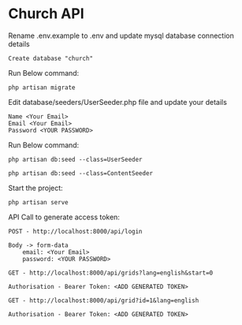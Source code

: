 
# Church API

Rename .env.example to .env and update mysql database connection details

`Create database "church"`

Run Below command:

`php artisan migrate`

Edit database/seeders/UserSeeder.php file and update your details

	Name <Your Email>
	Email <Your Email>
	Password <YOUR PASSWORD>

Run Below command:

`php artisan db:seed --class=UserSeeder`

`php artisan db:seed --class=ContentSeeder`

Start the project:

`php artisan serve`

API Call to generate access token: 

`POST - http://localhost:8000/api/login`

	Body -> form-data
		email: <Your Email>
		password: <YOUR PASSWORD>

`GET - http://localhost:8000/api/grids?lang=english&start=0`

	Authorisation - Bearer Token: <ADD GENERATED TOKEN>

`GET - http://localhost:8000/api/grid?id=1&lang=english`

	Authorisation - Bearer Token: <ADD GENERATED TOKEN>


